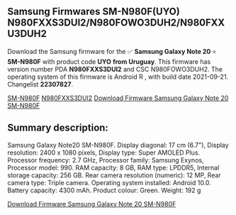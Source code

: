 <h2>Samsung Firmwares SM-N980F(UYO) N980FXXS3DUI2/N980FOWO3DUH2/N980FXXU3DUH2</h2>
Download the Samsung firmware for the ✅ <strong>Samsung Galaxy Note 20 </strong> ⭐ <strong>SM-N980F</strong> with product code <strong>UYO</strong> <strong> from Uruguay</strong>. This firmware has version number PDA <strong>N980FXXS3DUI2</strong> and CSC N980FOWO3DUH2. The operating system of this firmware is Android R , with build date 2021-09-21. Changelist <strong>22307827</strong>.


[SM-N980F](https://samfirm.shop/samsung/model/SM-N980F)
[N980FXXS3DUI2](https://samfirm.shop/samsung/pda/N980FXXS3DUI2)
[Download Firmware Samsung Galaxy Note 20 SM-N980F](https://samfirm.shop/samsung/firmware/457839)
<h2>Summary description:</h2>
<p>Samsung Galaxy Note20 SM-N980F. Display diagonal: 17 cm (6.7"), Display resolution: 2400 x 1080 pixels, Display type: Super AMOLED Plus. Processor frequency: 2.7 GHz, Processor family: Samsung Exynos, Processor model: 990. RAM capacity: 8 GB, RAM type: LPDDR5, Internal storage capacity: 256 GB. Rear camera resolution (numeric): 12 MP, Rear camera type: Triple camera. Operating system installed: Android 10.0. Battery capacity: 4300 mAh. Product colour: Green. Weight: 192 g</p>


[Download Firmware Samsung Galaxy Note 20 SM-N980F](https://samfirm.shop/samsung/firmware/457839)
